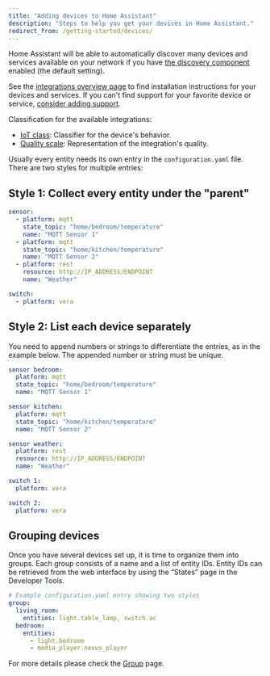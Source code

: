 ```yaml
---
title: "Adding devices to Home Assistant"
description: "Steps to help you get your devices in Home Assistant."
redirect_from: /getting-started/devices/
---
```


Home Assistant will be able to automatically discover many devices and services available on your network if you have [the discovery component](/integrations/discovery/) enabled (the default setting).

See the [integrations overview page](/integrations/) to find installation instructions for your devices and services. If you can't find support for your favorite device or service, [consider adding support](/developers/add_new_platform/).

Classification for the available integrations:

- [IoT class](/blog/2016/02/12/classifying-the-internet-of-things): Classifier for the device's behavior.
- [Quality scale](/docs/quality_scale/): Representation of the integration's quality.

Usually every entity needs its own entry in the `configuration.yaml` file. There are two styles for multiple entries:

## Style 1: Collect every entity under the "parent"

```yaml
sensor:
  - platform: mqtt
    state_topic: "home/bedroom/temperature"
    name: "MQTT Sensor 1"
  - platform: mqtt
    state_topic: "home/kitchen/temperature"
    name: "MQTT Sensor 2"
  - platform: rest
    resource: http://IP_ADDRESS/ENDPOINT
    name: "Weather"

switch:
  - platform: vera
```

## Style 2: List each device separately

You need to append numbers or strings to differentiate the entries, as in the example below. The appended number or string must be unique.

```yaml
sensor bedroom:
  platform: mqtt
  state_topic: "home/bedroom/temperature"
  name: "MQTT Sensor 1"

sensor kitchen:
  platform: mqtt
  state_topic: "home/kitchen/temperature"
  name: "MQTT Sensor 2"

sensor weather:
  platform: rest
  resource: http://IP_ADDRESS/ENDPOINT
  name: "Weather"

switch 1:
  platform: vera

switch 2:
  platform: vera
```

## Grouping devices

Once you have several devices set up, it is time to organize them into groups.
Each group consists of a name and a list of entity IDs. Entity IDs can be retrieved from the web interface by using the “States” page in the Developer Tools.
```yaml
# Example configuration.yaml entry showing two styles
group:
  living_room:
    entities: light.table_lamp, switch.ac
  bedroom:
    entities:
      - light.bedroom
      - media_player.nexus_player
```

For more details please check the [Group](/integrations/group/) page.
